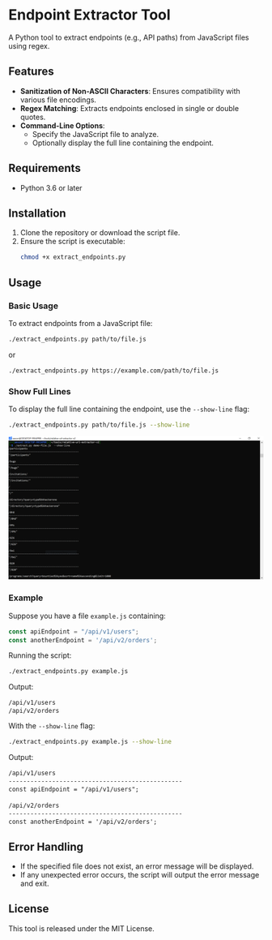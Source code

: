 # Endpoint Extractor Tool

A Python tool to extract endpoints (e.g., API paths) from JavaScript files using regex.

## Features

- **Sanitization of Non-ASCII Characters**: Ensures compatibility with various file encodings.
- **Regex Matching**: Extracts endpoints enclosed in single or double quotes.
- **Command-Line Options**:
  - Specify the JavaScript file to analyze.
  - Optionally display the full line containing the endpoint.

## Requirements

- Python 3.6 or later

## Installation

1. Clone the repository or download the script file.
2. Ensure the script is executable:
   ```bash
   chmod +x extract_endpoints.py
   ```

## Usage

### Basic Usage

To extract endpoints from a JavaScript file:
```bash
./extract_endpoints.py path/to/file.js
```
or
```bash
./extract_endpoints.py https://example.com/path/to/file.js
```

### Show Full Lines

To display the full line containing the endpoint, use the `--show-line` flag:
```bash
./extract_endpoints.py path/to/file.js --show-line
```
<img src="https://github.com/AexonSec/relative-url-extractor-v2/blob/main/demo.PNG" />

### Example

Suppose you have a file `example.js` containing:
```javascript
const apiEndpoint = "/api/v1/users";
const anotherEndpoint = '/api/v2/orders';
```
Running the script:
```bash
./extract_endpoints.py example.js
```
Output:
```
/api/v1/users
/api/v2/orders
```

With the `--show-line` flag:
```bash
./extract_endpoints.py example.js --show-line
```
Output:
```
/api/v1/users
------------------------------------------------
const apiEndpoint = "/api/v1/users";

/api/v2/orders
------------------------------------------------
const anotherEndpoint = '/api/v2/orders';
```

## Error Handling

- If the specified file does not exist, an error message will be displayed.
- If any unexpected error occurs, the script will output the error message and exit.

## License

This tool is released under the MIT License.

